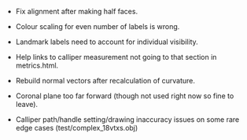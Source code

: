 - Fix alignment after making half faces.

- Colour scaling for even number of labels is wrong.

- Landmark labels need to account for individual visibility.

- Help links to calliper measurement not going to that section in metrics.html.

- Rebuild normal vectors after recalculation of curvature.

- Coronal plane too far forward (though not used right now so fine to leave).
- Calliper path/handle setting/drawing inaccuracy issues on some rare edge cases (test/complex_18vtxs.obj)
